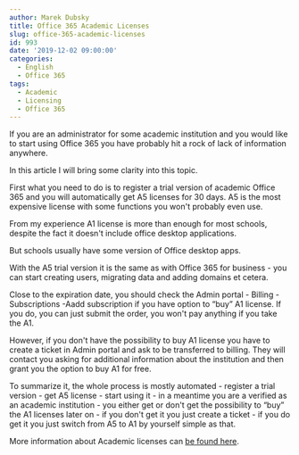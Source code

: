 ```yaml
---
author: Marek Dubsky
title: Office 365 Academic Licenses
slug: office-365-academic-licenses
id: 993
date: '2019-12-02 09:00:00'
categories:
  - English
  - Office 365
tags:
  - Academic
  - Licensing
  - Office 365
---
```


If you are an administrator for some academic institution and you would like to start using Office 365 you have probably hit a rock of lack of information anywhere.

In this article I will bring some clarity into this topic.

First what you need to do is to register a trial version of academic Office 365 and you will automatically get A5 licenses for 30 days. A5 is the most expensive license with some functions you won't probably even use.

From my experience A1 license is more than enough for most schools, despite the fact it doesn't include office desktop applications.

But schools usually have some version of Office desktop apps.

With the A5 trial version it is the same as with Office 365 for business - you can start creating users, migrating data and adding domains et cetera.

Close to the expiration date, you should check the Admin portal - Billing - Subscriptions -Aadd subscription if you have option to “buy” A1 license. If you do, you can just submit the order, you won't pay anything if you take the A1.

However, if you don't have the possibility to buy A1 license you have to create a ticket in Admin portal and ask to be transferred to billing. They will contact you asking for additional information about the institution and then grant you the option to buy A1 for free.

To summarize it, the whole process is mostly automated - register a trial version - get A5 license - start using it - in a meantime you are a verified as an academic institution - you either get or don't get the possibility to “buy” the A1 licenses later on - if you don't get it you just create a ticket - if you do get it you just switch from A5 to A1 by yourself simple as that.

More information about Academic licenses can [be found here](https://www.microsoft.com/en-us/microsoft-365/academic/compare-office-365-education-plans?activetab=tab:primaryr1).